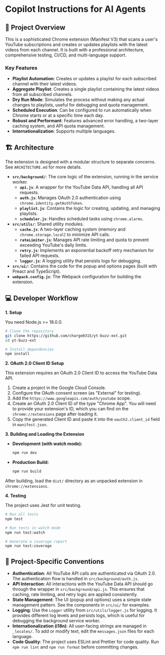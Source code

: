 # Copilot Instructions for AI Agents

## 🎯 Project Overview

This is a sophisticated Chrome extension (Manifest V3) that scans a user's YouTube subscriptions and creates or updates playlists with the latest videos from each channel. It is built with a professional architecture, comprehensive testing, CI/CD, and multi-language support.

### Key Features

-   **Playlist Automation**: Creates or updates a playlist for each subscribed channel with their latest videos.
-   **Aggregate Playlist**: Creates a single playlist containing the latest videos from all subscribed channels.
-   **Dry Run Mode**: Simulates the process without making any actual changes to playlists, useful for debugging and quota management.
-   **Scheduled Execution**: Can be configured to run automatically when Chrome starts or at a specific time each day.
-   **Robust and Performant**: Features advanced error handling, a two-layer caching system, and API quota management.
-   **Internationalization**: Supports multiple languages.

## 🏗️ Architecture

The extension is designed with a modular structure to separate concerns. See `ARCHITECTURE.md` for more details.

-   **`src/background/`**: The core logic of the extension, running in the service worker.
    -   **`api.js`**: A wrapper for the YouTube Data API, handling all API requests.
    -   **`auth.js`**: Manages OAuth 2.0 authentication using `chrome.identity.getAuthToken`.
    -   **`playlist.js`**: Contains the logic for creating, updating, and managing playlists.
    -   **`scheduler.js`**: Handles scheduled tasks using `chrome.alarms`.
-   **`src/utils/`**: Shared utility modules.
    -   **`cache.js`**: A two-layer caching system (memory and `chrome.storage.local`) to minimize API calls.
    -   **`rateLimiter.js`**: Manages API rate limiting and quota to prevent exceeding YouTube's daily limits.
    -   **`retry.js`**: Implements an exponential backoff retry mechanism for failed API requests.
    -   **`logger.js`**: A logging utility that persists logs for debugging.
-   **`src/ui/`**: Contains the code for the popup and options pages (built with Preact and TypeScript).
-   **`webpack.config.js`**: The Webpack configuration for building the extension.

## 💻 Developer Workflow

**1. Setup**

You need Node.js >= 18.0.0.

```bash
# Clone the repository
git clone https://github.com/charge0315/yt-buzz-ext.git
cd yt-buzz-ext

# Install dependencies
npm install
```

**2. OAuth 2.0 Client ID Setup**

This extension requires an OAuth 2.0 Client ID to access the YouTube Data API.
1.  Create a project in the Google Cloud Console.
2.  Configure the OAuth consent screen (as "External" for testing).
3.  Add the `https://www.googleapis.com/auth/youtube` scope.
4.  Create an OAuth 2.0 Client ID of the type "Chrome App". You will need to provide your extension's ID, which you can find on the `chrome://extensions` page after loading it.
5.  Copy the generated Client ID and paste it into the `oauth2.client_id` field in `manifest.json`.

**3. Building and Loading the Extension**

-   **Development (with watch mode):**
    ```bash
    npm run dev
    ```
-   **Production Build:**
    ```bash
    npm run build
    ```
After building, load the `dist/` directory as an unpacked extension in `chrome://extensions`.

**4. Testing**

The project uses Jest for unit testing.

```bash
# Run all tests
npm test

# Run tests in watch mode
npm run test:watch

# Generate a coverage report
npm run test:coverage
```

## 📝 Project-Specific Conventions

-   **Authentication**: All YouTube API calls are authenticated via OAuth 2.0. The authentication flow is handled in `src/background/auth.js`.
-   **API Interaction**: All interactions with the YouTube Data API should go through the wrapper in `src/background/api.js`. This ensures that caching, rate limiting, and retry logic are applied consistently.
-   **State Management**: The UI (popup and options) uses a simple state management pattern. See the components in `src/ui/` for examples.
-   **Logging**: Use the `Logger` utility from `src/utils/logger.js` for logging. It provides different log levels and persists logs, which is useful for debugging the background service worker.
-   **Internationalization (i18n)**: All user-facing strings are managed in `_locales/`. To add or modify text, edit the `messages.json` files for each language.
-   **Code Quality**: The project uses ESLint and Prettier for code quality. Run `npm run lint` and `npm run format` before committing changes.
